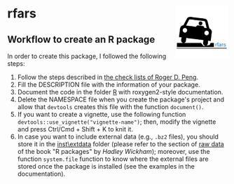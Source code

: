 
<!-- 
  README.md is generated from README.Rmd, so you should edit that file.
-->
rfars <img src="man/figures/logo.png" align="right" width="120"/>
=================================================================

Workflow to create an R package
-------------------------------

In order to create this package, I followed the following steps:

1.  Follow the steps described in [the check lists of Roger D. Peng](https://github.com/rdpeng/daprocedures/blob/master/README.md).
2.  Fill the DESCRIPTION file with the information of your package.
3.  Document the code in the folder [R](./R) with roxygen2-style documentation.
4.  Delete the NAMESPACE file when you create the package's project and allow that `devtools` creates this file with the function `document()`.
5.  If you want to create a vignette, use the following function `devtools::use_vignette("vignette-name")`; then, modify the vignette and press Ctrl/Cmd + Shift + K to knit it.
6.  In case you want to include external data (e.g., `.bz2` files), you should store it in the [inst\\extdata](.\inst\extdata) folder (please refer to the section of [raw data](http://r-pkgs.had.co.nz/data.html#data-extdata) of the book "R packages" by *Hadley Wickham*); moreover, use the function `system.file` function to know where the external files are stored once the package is installed (see the examples in the documentation).
